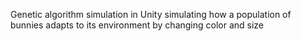 Genetic algorithm simulation in Unity simulating how a population of bunnies adapts to its environment by changing color and size